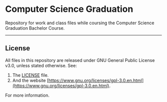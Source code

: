 ﻿Computer Science Graduation
==========================

Repository for work and class files while coursing the Computer Science Graduation Bachelor Course.



___
## License

All files in this repository are released under GNU General Public License v3.0, unless stated otherwise.
See:

1. The [LICENSE](LICENSE) file.
1. And the website [https://www.gnu.org/licenses/gpl-3.0.en.html](https://www.gnu.org/licenses/gpl-3.0.en.html).

For more information.


